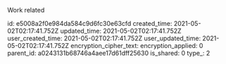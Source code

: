 Work related

id: e5008a2f0e984da584c9d6fc30e63cfd
created_time: 2021-05-02T02:17:41.752Z
updated_time: 2021-05-02T02:17:41.752Z
user_created_time: 2021-05-02T02:17:41.752Z
user_updated_time: 2021-05-02T02:17:41.752Z
encryption_cipher_text: 
encryption_applied: 0
parent_id: a0243131b68746a4aee17d61dff25630
is_shared: 0
type_: 2